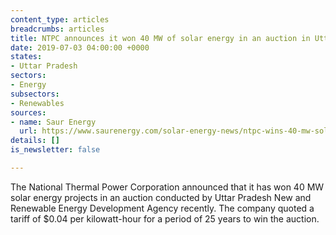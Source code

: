 ```yaml
---
content_type: articles
breadcrumbs: articles
title: NTPC announces it won 40 MW of solar energy in an auction in Uttar Pradesh
date: 2019-07-03 04:00:00 +0000
states:
- Uttar Pradesh
sectors:
- Energy
subsectors:
- Renewables
sources:
- name: Saur Energy
  url: https://www.saurenergy.com/solar-energy-news/ntpc-wins-40-mw-solar-capacity-uttar-pradesh
details: []
is_newsletter: false

---
```

The National Thermal Power Corporation announced that it has won 40 MW solar energy projects in an auction conducted by Uttar Pradesh New and Renewable Energy Development Agency recently. The company quoted a tariff of $0.04 per kilowatt-hour for a period of 25 years to win the auction.
